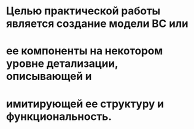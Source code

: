 # Целью практической работы является создание модели ВС или
# ее компоненты на некотором уровне детализации, описывающей и
# имитирующей ее структуру и функциональность.
